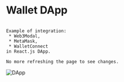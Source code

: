 # Wallet DApp
```

Example of integration:
 * Web3Modal,
 * MetaMask,
 * WalletConnect
in React.js DApp.

No more refreshing the page to see changes.

```
![DApp](https://i.gyazo.com/5f0880dc24b83888e07b0da310a200af.png)
